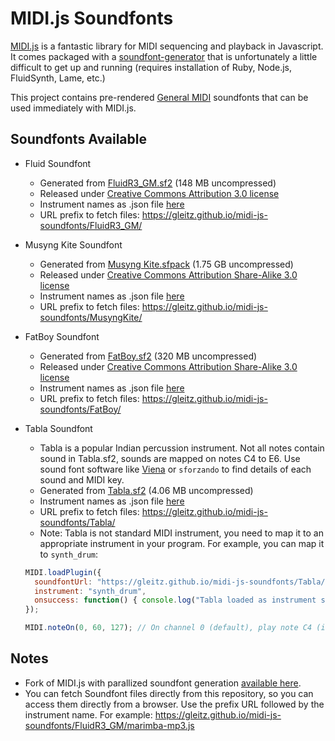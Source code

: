 # MIDI.js Soundfonts

[MIDI.js](https://github.com/mudcube/MIDI.js) is a fantastic library for MIDI sequencing and playback in Javascript. It comes packaged with a [soundfont-generator](https://github.com/gleitz/MIDI.js/blob/master/generator/ruby/soundfont_builder.rb) that is unfortunately a little difficult to get up and running (requires installation of Ruby, Node.js, FluidSynth, Lame, etc.)

This project contains pre-rendered [General MIDI](https://en.wikipedia.org/wiki/General_MIDI) soundfonts that can be used immediately with MIDI.js.

Soundfonts Available
----

- Fluid Soundfont
    - Generated from [FluidR3_GM.sf2](http://www.synthfont.com/SoundFonts/FluidR3_GM.sfArk) (148 MB uncompressed)
    - Released under [Creative Commons Attribution 3.0 license](https://creativecommons.org/licenses/by/3.0/us/)
    - Instrument names as .json file [here](https://gleitz.github.io/midi-js-soundfonts/FluidR3_GM/names.json)
    - URL prefix to fetch files: https://gleitz.github.io/midi-js-soundfonts/FluidR3_GM/

- Musyng Kite Soundfont
    - Generated from [Musyng Kite.sfpack](http://www.synthfont.com/SoundFonts/Musyng.sfpack) (1.75 GB uncompressed)
    - Released under [Creative Commons Attribution Share-Alike 3.0 license](https://creativecommons.org/licenses/by-sa/3.0/)
    - Instrument names as .json file [here](https://gleitz.github.io/midi-js-soundfonts/MusyngKite/names.json)
    - URL prefix to fetch files: https://gleitz.github.io/midi-js-soundfonts/MusyngKite/

- FatBoy Soundfont
    - Generated from [FatBoy.sf2](https://web.archive.org/web/20220124174028/https://dl.fatboy.site/FatBoy-latest.7z) (320 MB uncompressed)
    - Released under [Creative Commons Attribution Share-Alike 3.0 license](https://creativecommons.org/licenses/by-sa/3.0/)
    - Instrument names as .json file [here](https://gleitz.github.io/midi-js-soundfonts/FatBoy/names.json)
    - URL prefix to fetch files: https://gleitz.github.io/midi-js-soundfonts/FatBoy/

- Tabla Soundfont
    - Tabla is a popular Indian percussion instrument. Not all notes contain sound in Tabla.sf2, sounds are mapped on notes C4 to E6. Use sound font software like [Viena](https://www.synthfont.com/index.html) or `sforzando` to find details of each sound and MIDI key.
    - Generated from [Tabla.sf2](https://gleitz.github.io/midi-js-soundfonts/Tabla/Tabla.sf2) (4.06 MB uncompressed)
    - Instrument names as .json file [here](https://gleitz.github.io/midi-js-soundfonts/Tabla/names.json)
    - URL prefix to fetch files: https://gleitz.github.io/midi-js-soundfonts/Tabla/
    - Note: Tabla is not standard MIDI instrument, you need to map it to an appropriate instrument in your program. For example, you can map it to `synth_drum`:

    ```javascript
    MIDI.loadPlugin({
      soundfontUrl: "https://gleitz.github.io/midi-js-soundfonts/Tabla/"
      instrument: "synth_drum",
      onsuccess: function() { console.log("Tabla loaded as instrument synth_drum") }
    });

    MIDI.noteOn(0, 60, 127); // On channel 0 (default), play note C4 (id 60) with max velocity (127)

    ```

Notes
-----

- Fork of MIDI.js with parallized soundfont generation [available here](https://github.com/gleitz/MIDI.js).
- You can fetch Soundfont files directly from this repository, so you can access them directly from a browser. Use the prefix URL followed by the instrument name. For example: https://gleitz.github.io/midi-js-soundfonts/FluidR3_GM/marimba-mp3.js
